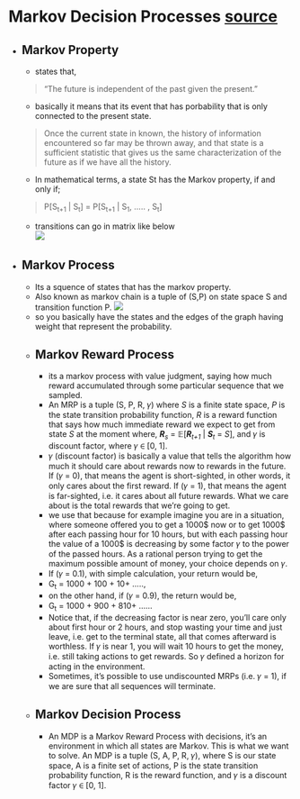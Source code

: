 # Markov Decision Processes [source](https://becomesentient.com/markove-decision-processes/)

- ## Markov Property
  - states that,
  > “The future is independent of the past given the present.”  
  - basically it means that its event that has porbability that is only connected to the present state.
  > Once the current state in known, the history of information encountered so far may be thrown away, and that state is a sufficient statistic that gives us the same characterization of the future as if we have all the history.
  - In mathematical terms, a state St has the Markov property, if and only if;
  > P[S<sub>t+1</sub> | S<sub>t</sub>] = P[S<sub>t+1</sub> | S<sub>1</sub>, ….. , S<sub>t</sub>]
  - transitions can go in matrix like below
    <br><img src="https://becomesentient.com/wp-content/uploads/2021/02/3-1.png"/>

- ## Markov Process
  - Its a squence of states that has the markov property. 
  - Also known as markov chain is a tuple of (S,P) on state space S and transition function P.
    <img src="https://becomesentient.com/wp-content/uploads/2021/02/4-1.png"/> 
  - so you basically have the states and the edges of the graph having weight that represent the probability. 
  - ## Markov Reward Process
    - its a markov process with value judgment, saying how much reward accumulated through some particular sequence that we sampled.
    - An MRP is a tuple (S, P, R, 𝛾) where *S* is a finite state space, *P* is the state transition probability function, *R* is a reward function that says how much immediate reward we expect to get from state *S* at the moment where, <strong><em>R</em></strong><em><sub>s</sub></em> = 𝔼[<strong><em>R</em></strong><em><sub>t+1</sub></em> | <strong><em>S</em></strong><em><sub>t</sub></em> = <em>S</em>], and 𝛾 is discount  factor, where 𝛾 ∈ [0, 1].
    - 𝛾 (discount factor) is basically a value that tells the algorithm how much it should care about rewards now to rewards in the future. If (𝛾 = 0), that means the agent is short-sighted, in other words, it only cares about the first reward. If (𝛾 = 1), that means the agent is far-sighted, i.e. it cares about all future rewards. What we care about is the total rewards that we’re going to get.
    - we use that because for example  imagine you are in a situation, where someone offered you to get a 1000$ now or to get 1000$ after each passing hour for 10 hours, but with each passing hour the value of a 1000$ is decreasing by some factor 𝛾 to the power of the passed hours. As a rational person trying to get the maximum possible amount of money, your choice depends on 𝛾. 
    - If (𝛾 = 0.1), with simple calculation, your return would be,
    - G<sub>t</sub> = 1000 + 100 + 10+ …..,
    - on the other hand, if (𝛾 = 0.9), the return would be,
    - G<sub>t</sub> = 1000 + 900 + 810+ ……
    - Notice that, if the decreasing factor is near zero, you’ll care only about first hour or 2 hours, and stop wasting your time and just leave, i.e. get to the terminal state, all that comes afterward is worthless. If 𝛾 is near 1, you will wait 10 hours to get the money, i.e. still taking actions to get rewards. So 𝛾 defined a horizon for acting in the environment.
    - Sometimes, it’s possible to use undiscounted MRPs (i.e. 𝛾 = 1), if we are sure that all sequences will terminate.
  - ## Markov Decision Process
    - An MDP is a Markov Reward Process with decisions, it’s an environment in which all states are Markov. This is what we want to solve. An MDP is a tuple (S, A, P, R, 𝛾), where S is our state space, A is a finite set of actions, P is the state transition probability function, R is the reward function, and 𝛾 is a discount factor 𝛾 ∈ [0, 1].







